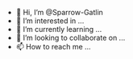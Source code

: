 - 👋 Hi, I’m @Sparrow-Gatlin
- 👀 I’m interested in ...
- 🌱 I’m currently learning ...
- 💞️ I’m looking to collaborate on ...
- 📫 How to reach me ...

<!---
Sparrow-Gatlin/Sparrow-Gatlin is a ✨ special ✨ repository because its `README.md` (this file) appears on your GitHub profile.
You can click the Preview link to take a look at your changes.
--->

